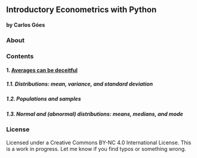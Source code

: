 ## Introductory Econometrics with Python
#### by Carlos Góes

### About

### Contents
#### 1. [Averages can be deceitful](https://github.com/omercadopopular/cgoes/blob/master/IntroEconometricsPython/1.%20Averages%20can%20be%20deceitful.ipynb)
##### 1.1. Distributions: mean, variance, and standard deviation
##### 1.2. Populations and samples
##### 1.3. Normal and (abnormal) distributions: means, medians, and mode

### License

Licensed under a Creative Commons BY-NC 4.0 International License. This is a work in progress. Let me know if you find typos or something wrong.
